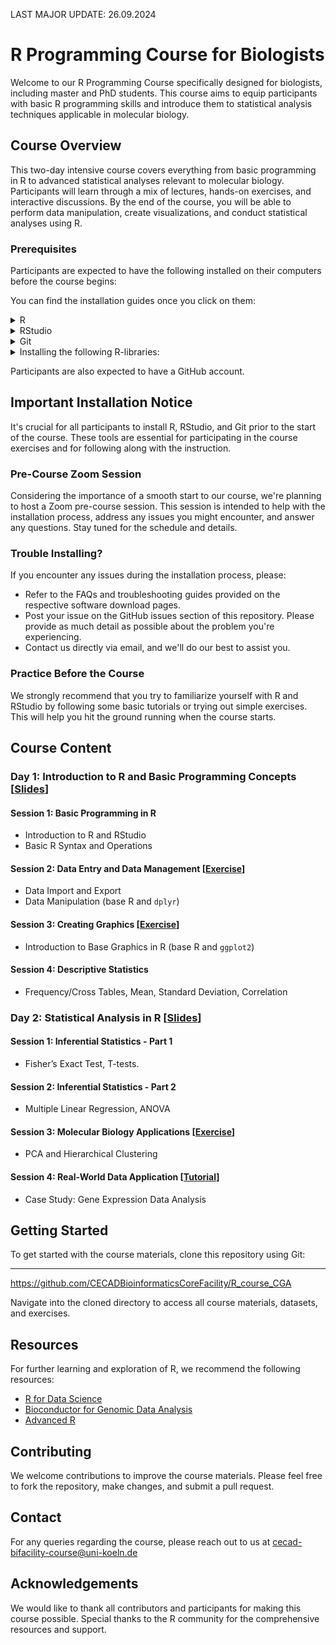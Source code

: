 LAST MAJOR UPDATE: 26.09.2024

# R Programming Course for Biologists

Welcome to our R Programming Course specifically designed for biologists, including master and PhD students. This course aims to equip participants with basic R programming skills and introduce them to statistical analysis techniques applicable in molecular biology.

## Course Overview

This two-day intensive course covers everything from basic programming in R to advanced statistical analyses relevant to molecular biology. Participants will learn through a mix of lectures, hands-on exercises, and interactive discussions. By the end of the course, you will be able to perform data manipulation, create visualizations, and conduct statistical analyses using R.

### Prerequisites

Participants are expected to have the following installed on their computers before the course begins:

You can find the installation guides once you click on them:

<details>
  <summary>R</summary>
R [R Installation Guide](https://cran.r-project.org/)
</details>
 <details>
  <summary>RStudio</summary>
RStudio [RStudio Installation Guide](https://www.rstudio.com/products/rstudio/download/)
</details>
 <details>
  <summary>Git</summary>
Git [Git Installation Guide](https://git-scm.com/book/en/v2/Getting-Started-Installing-Git)
</details>
<details>
  <summary>Installing the following R-libraries: </summary>

- [ggplot2](https://cran.r-project.org/web/packages/ggplot2/index.html)
- [dplyr](https://cran.r-project.org/web/packages/dplyr/index.html)
- [DESeq2](https://bioconductor.org/packages/release/bioc/html/DESeq2.html)
- [gprofiler2](https://cran.r-project.org/web/packages/gprofiler2/index.html)
- [clusterProfiler](https://bioconductor.org/packages/release/bioc/html/clusterProfiler.html)
- [imager](https://cran.r-project.org/web/packages/imager/index.html)
- [magick](https://cran.r-project.org/web/packages/magick/index.html)
- [tibble](https://cran.r-project.org/web/packages/tibble/index.html)
- [MASS](https://cran.r-project.org/web/packages/MASS/index.html)
- [tidyr](https://cran.r-project.org/web/packages/tidyr/index.html)
- [stringr](https://stringr.tidyverse.org/)
- **Additionally, please install the following libraries as they were added afterwards:** [UPDATE]
  - [car](https://cran.r-project.org/web/packages/car/index.html)
  - [Rcmdr](https://cran.r-project.org/web/packages/Rcmdr/index.html)
  - [ggpubr](https://cran.r-project.org/web/packages/ggpubr/index.html)
  - [openxlsx](https://cran.r-project.org/web/packages/openxlsx/index.html)
- **To install these additional packages, use the following R command:**

```r
   install.packages(c("car", "Rcmdr", "ggpubr", "openxlsx"))
```

</details>

Participants are also expected to have a GitHub account.

## Important Installation Notice

It's crucial for all participants to install R, RStudio, and Git prior to the start of the course. These tools are essential for participating in the course exercises and for following along with the instruction.

### Pre-Course Zoom Session

Considering the importance of a smooth start to our course, we're planning to host a Zoom pre-course session. This session is intended to help with the installation process, address any issues you might encounter, and answer any questions. Stay tuned for the schedule and details.

### Trouble Installing?

If you encounter any issues during the installation process, please:
- Refer to the FAQs and troubleshooting guides provided on the respective software download pages.
- Post your issue on the GitHub issues section of this repository. Please provide as much detail as possible about the problem you're experiencing.
- Contact us directly via email, and we'll do our best to assist you.

### Practice Before the Course

We strongly recommend that you try to familiarize yourself with R and RStudio by following some basic tutorials or trying out simple exercises. This will help you hit the ground running when the course starts.


## Course Content

### Day 1: Introduction to R and Basic Programming Concepts [[Slides](https://cecadbioinformaticscorefacility.github.io/Basic_R_course_CGA/docs/Day1_R-Basics.html#session-1)]

#### Session 1: Basic Programming in R 
- Introduction to R and RStudio
- Basic R Syntax and Operations

#### Session 2: Data Entry and Data Management [[Exercise](https://cecadbioinformaticscorefacility.github.io/Basic_R_course_CGA/docs/ReferenceExercise#session-1-2)]
- Data Import and Export
- Data Manipulation (base R and `dplyr`)

#### Session 3: Creating Graphics [[Exercise](https://cecadbioinformaticscorefacility.github.io/Basic_R_course_CGA/docs/ReferenceExercise#session-3)]
- Introduction to Base Graphics in R (base R and `ggplot2`)

#### Session 4: Descriptive Statistics
- Frequency/Cross Tables, Mean, Standard Deviation, Correlation

### Day 2: Statistical Analysis in R [[Slides](https://cecadbioinformaticscorefacility.github.io/Basic_R_course_CGA/docs/Day2_R-Stats.html)]
 
#### Session 1: Inferential Statistics - Part 1
- Fisher’s Exact Test, T-tests.

#### Session 2: Inferential Statistics - Part 2
- Multiple Linear Regression, ANOVA

#### Session 3: Molecular Biology Applications [[Exercise](https://cecadbioinformaticscorefacility.github.io/Basic_R_course_CGA/docs/PCA_exercises.html)]
- PCA and Hierarchical Clustering

#### Session 4: Real-World Data Application [[Tutorial](https://cecadbioinformaticscorefacility.github.io/Basic_R_course_CGA/docs/airway_rnaseq_analysis.html)]
- Case Study: Gene Expression Data Analysis

## Getting Started

To get started with the course materials, clone this repository using Git:

****

https://github.com/CECADBioinformaticsCoreFacility/R_course_CGA

Navigate into the cloned directory to access all course materials, datasets, and exercises.

## Resources

For further learning and exploration of R, we recommend the following resources:
- [R for Data Science](https://r4ds.had.co.nz/)
- [Bioconductor for Genomic Data Analysis](https://www.bioconductor.org/)
- [Advanced R](https://adv-r.hadley.nz/)

## Contributing

We welcome contributions to improve the course materials. Please feel free to fork the repository, make changes, and submit a pull request.

## Contact

For any queries regarding the course, please reach out to us at cecad-bifacility-course@uni-koeln.de

## Acknowledgements

We would like to thank all contributors and participants for making this course possible. Special thanks to the R community for the comprehensive resources and support.
